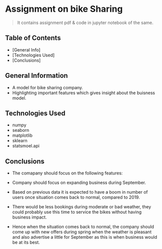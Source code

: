 # Assignment on bike Sharing
> It contains assignment pdf & code in jupyter notebook of the same.


## Table of Contents
* [General Info]
* [Technologies Used]
* [Conclusions]



## General Information
- A model for bike sharing company.
- Highlighting important features which gives insight about the buisness model.




## Technologies Used
- numpy
- seaborn
- matplotlib
- sklearn
- statsmoel.api


## Conclusions
- The comapany should focus on the following features:

- Company should focus on expanding business during September.

- Based on previous data it is expected to have a boom in number of users once situation comes back to normal, compared to 2019.

- There would be less bookings during moderate or bad weather, they could probably use this time to service the bikes without having business impact.

- Hence when the situation comes back to normal, the company should come up with new offers during spring when the weather is pleasant and also advertise a little for September as this is when business would be at its best.

